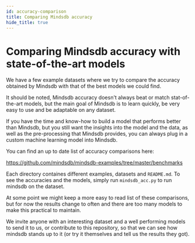 ```yaml
---
id: accuracy-comparison
title: Comparing Mindsdb accuracy 
hide_title: true
---
```


# Comparing Mindsdb accuracy with state-of-the-art models
We have a few example datasets where we try to compare the accuracy obtained by Mindsdb with that of the best models we could find.

It should be noted, Mindsdb accuracy doesn't always beat or match stat-of-the-art models, but the main goal of Mindsdb is to learn quickly, be very easy to use and be adaptable on any dataset.

If you have the time and know-how to build a model that performs better than Mindsdb, but you still want the insights into the model and the data, as well as the pre-processing that Mindsdb provides, you can always plug in a custom machine learning model into Mindsdb.

You can find an up to date list of accuracy comparisons here:

https://github.com/mindsdb/mindsdb-examples/tree/master/benchmarks

Each directory containes different examples, datasets and `README.md`. To see the accuracies and the models, simply run `mindsdb_acc.py` to run mindsdb on the dataset.

At some point we might keep a more easy to read list of these comparisons, but for now the results change to often and there are too many models to make this practical to maintain.

We invite anyone with an interesting dataset and a well performing models to send it to us, or contribute to this repository, so that we can see how mindsdb stands up to it (or try it themselves and tell us the results they got).
